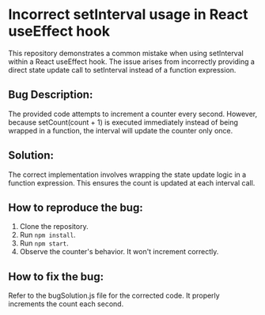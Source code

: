 # Incorrect setInterval usage in React useEffect hook
This repository demonstrates a common mistake when using setInterval within a React useEffect hook. The issue arises from incorrectly providing a direct state update call to setInterval instead of a function expression.

## Bug Description:
The provided code attempts to increment a counter every second. However, because setCount(count + 1) is executed immediately instead of being wrapped in a function, the interval will update the counter only once.

## Solution:
The correct implementation involves wrapping the state update logic in a function expression. This ensures the count is updated at each interval call.

## How to reproduce the bug:
1. Clone the repository.
2. Run `npm install`.
3. Run `npm start`.
4. Observe the counter's behavior.  It won't increment correctly.

## How to fix the bug:
Refer to the bugSolution.js file for the corrected code.  It properly increments the count each second.